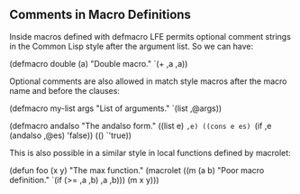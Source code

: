Comments in Macro Definitions
--------------------------------

Inside macros defined with defmacro LFE permits optional comment
strings in the Common Lisp style after the argument list. So we can
have:

(defmacro double (a)
  "Double macro."
  `(+ ,a ,a))

Optional comments are also allowed in match style macros after the
macro name and before the clauses:

(defmacro my-list args
  "List of arguments."
  `(list ,@args))

(defmacro andalso
  "The andalso form."
  ((list e) `,e)
  ((cons e es) `(if ,e (andalso ,@es) 'false))
  (() `'true))

This is also possible in a similar style in local functions defined by
macrolet:

(defun foo (x y)
  "The max function."
  (macrolet ((m (a b) "Poor macro definition."
                `(if (>= ,a ,b) ,a ,b)))
    (m x y)))

